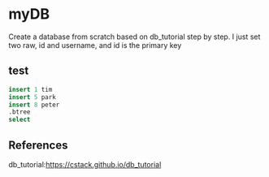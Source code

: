 # myDB
Create a database from scratch based on db_tutorial step by step.
I just set two raw, id and username, and id is the primary key
## test

```sql
insert 1 tim
insert 5 park
insert 8 peter
.btree
select
```
## References
db_tutorial:https://cstack.github.io/db_tutorial